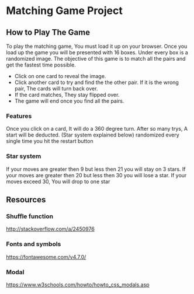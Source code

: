 # Matching Game Project

## How to Play The Game

To play the matching game, You must load it up on your browser.
Once you load up the game you will be presented with 16 boxes.
Under every box is a randomized image. The objective of this
game is to match all the pairs and get the fastest time possible.

 - Click on one card to reveal the image.
 - Click another card to try and find the the other pair. If it is the wrong pair, The cards will turn back over.
 - If the card matches, They stay flipped over.
 - The game will end once you find all the pairs.

### Features

 Once you click on a card, It will do a 360 degree turn.
 After so many trys, A start will be deducted. (Star system explained below)
 randomized every single time you hit the restart button


### Star system

If your moves are greater then 9 but less then 21 you will stay on 3 stars.
If your moves are greater then 20 but less then 30 you will lose a star.
If your moves exceed 30, You will drop to one star

## Resources

### Shuffle function
<http://stackoverflow.com/a/2450976>

### Fonts and symbols
<https://fontawesome.com/v4.7.0/>

### Modal
<https://www.w3schools.com/howto/howto_css_modals.asp>
